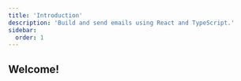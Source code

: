 ```yaml
---
title: 'Introduction'
description: 'Build and send emails using React and TypeScript.'
sidebar:
  order: 1
---
```


## Welcome!

<!--@include: @/include/README.md{6,30}-->
<!--@include: @/include/README.md{42,62}-->
<!--@include: @/include/README.md{69,97}-->
